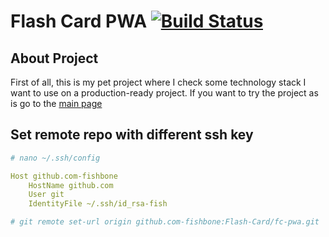 # Flash Card PWA [![Build Status](https://travis-ci.org/Flash-Card/fc-pwa.svg?branch=master)](https://travis-ci.org/Flash-Card/fc-pwa)

## About Project
First of all, this is my pet project where I check some technology stack I want to use on a production-ready project.
If you want to try the project as is go to the [main page](https://cards-mem.web.app/)

## Set remote repo with different ssh key

```bash
# nano ~/.ssh/config
```

```yaml
Host github.com-fishbone
	HostName github.com
	User git
	IdentityFile ~/.ssh/id_rsa-fish
```

```bash
# git remote set-url origin github.com-fishbone:Flash-Card/fc-pwa.git
```